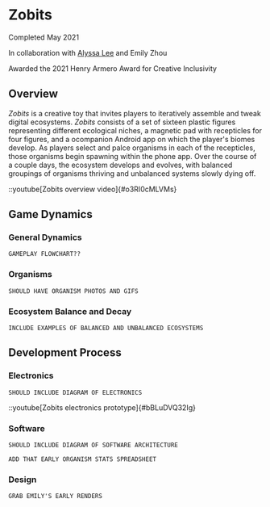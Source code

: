 # Zobits

Completed May 2021

In collaboration with [Alyssa Lee](https://lassyla.github.io/#/) and Emily Zhou

Awarded the 2021 Henry Armero Award for Creative Inclusivity

## Overview

*Zobits* is a creative toy that invites players to iteratively assemble and tweak digital ecosystems. *Zobits* consists of a set of sixteen plastic figures representing different ecological niches, a magnetic pad with recepticles for four figures, and a ocompanion Android app on which the player's biomes develop. As players select and palce organisms in each of the recepticles, those organisms begin spawning within the phone app. Over the course of a couple days, the ecosystem develops and evolves, with balanced groupings of organisms thriving and unbalanced systems slowly dying off.

::youtube[Zobits overview video]{#o3RI0cMLVMs}

## Game Dynamics

### General Dynamics

`GAMEPLAY FLOWCHART??`

### Organisms

`SHOULD HAVE ORGANISM PHOTOS AND GIFS`

### Ecosystem Balance and Decay

`INCLUDE EXAMPLES OF BALANCED AND UNBALANCED ECOSYSTEMS`

## Development Process

### Electronics

`SHOULD INCLUDE DIAGRAM OF ELECTRONICS`

::youtube[Zobits electronics prototype]{#bBLuDVQ32Ig}

### Software

`SHOULD INCLUDE DIAGRAM OF SOFTWARE ARCHITECTURE`

`ADD THAT EARLY ORGANISM STATS SPREADSHEET`

### Design

`GRAB EMILY'S EARLY RENDERS`